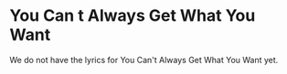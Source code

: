 # You Can t Always Get What You Want

We do not have the lyrics for You Can't Always Get What You Want yet.
